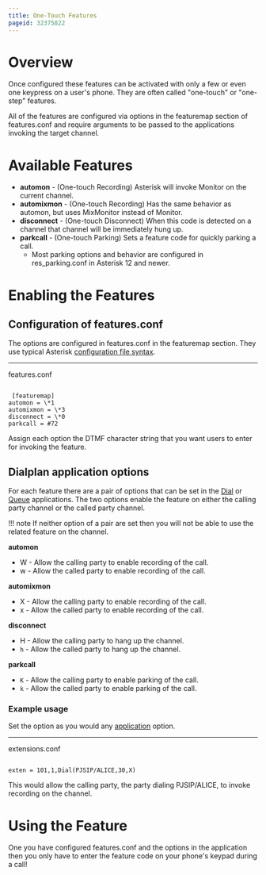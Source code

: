 ```yaml
---
title: One-Touch Features
pageid: 32375822
---
```


Overview
========

Once configured these features can be activated with only a few or even one keypress on a user's phone. They are often called "one-touch" or "one-step" features.

All of the features are configured via options in the featuremap section of features.conf and require arguments to be passed to the applications invoking the target channel.

Available Features
==================

* **automon** - (One-touch Recording) Asterisk will invoke Monitor on the current channel.
* **automixmon** - (One-touch Recording) Has the same behavior as automon, but uses MixMonitor instead of Monitor.
* **disconnect** - (One-touch Disconnect) When this code is detected on a channel that channel will be immediately hung up.
* **parkcall** - (One-touch Parking) Sets a feature code for quickly parking a call.
	+ Most parking options and behavior are configured in res\_parking.conf in Asterisk 12 and newer.

Enabling the Features
=====================

Configuration of features.conf
------------------------------

The options are configured in features.conf in the featuremap section. They use typical Asterisk [configuration file syntax](/Fundamentals/Asterisk-Configuration/Asterisk-Configuration-Files/Config-File-Format).




---

  
features.conf  


```

 [featuremap]
automon = \*1
automixmon = \*3
disconnect = \*0
parkcall = #72

```


Assign each option the DTMF character string that you want users to enter for invoking the feature.

Dialplan application options
----------------------------

For each feature there are a pair of options that can be set in the [Dial](/Asterisk-13-Application_Dial) or [Queue](/Asterisk-13-Application_Queue) applications. The two options enable the feature on either the calling party channel or the called party channel.




!!! note 
    If neither option of a pair are set then you will not be able to use the related feature on the channel.

      
[//]: # (end-note)



**automon**

* W - Allow the calling party to enable recording of the call.
* w - Allow the called party to enable recording of the call.

**automixmon**

* X - Allow the calling party to enable recording of the call.
* x - Allow the called party to enable recording of the call.

**disconnect**

* H - Allow the calling party to hang up the channel.
* `h` - Allow the called party to hang up the channel.

**parkcall**

* `K` - Allow the calling party to enable parking of the call.
* `k` - Allow the called party to enable parking of the call.

### Example usage

Set the option as you would any [application](/Configuration/Applications) option.




---

  
extensions.conf  


```

exten = 101,1,Dial(PJSIP/ALICE,30,X)

```


This would allow the calling party, the party dialing PJSIP/ALICE, to invoke recording on the channel.

Using the Feature
=================

One you have configured features.conf and the options in the application then you only have to enter the feature code on your phone's keypad during a call!


